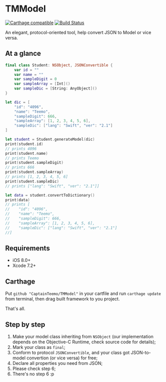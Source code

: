 # TMModel
[![Carthage compatible](https://img.shields.io/badge/Carthage-compatible-4BC51D.svg?style=flat)](https://github.com/Carthage/Carthage)
[![Build Status](https://travis-ci.org/CaptainTeemo/TMModel.svg?branch=master)](https://travis-ci.org/CaptainTeemo/TMModel)

An elegant, protocol-oriented tool, help convert JSON to Model or vice versa.


## At a glance
```swift
final class Student: NSObject, JSONConvertible {
    var id = ""
    var name = ""
    var sampleDigit = 0
    var sampleArray = [Int]()
    var sampleDic = [String: AnyObject]()
}

let dic = [
    "id": "4096",
    "name": "Teemo",
    "sampleDigit": 666,
    "sampleArray": [1, 2, 3, 4, 5, 6],
    "sampleDic": ["lang": "Swift", "ver": "2.1"]
]

let student = Student.generateModel(dic)
print(student.id)
// prints 4096
print(student.name)
// prints Teemo
print(student.sampleDigit)
// prints 666
print(student.sampleArray)
// prints [1, 2, 3, 4, 5, 6]
print(student.sampleDic)
// prints ["lang": "Swift", "ver": "2.1"]]

let data = student.convertToDictionary()
print(data)
// prints [
//    "id": "4096",
//    "name": "Teemo",
//    "sampleDigit": 666,
//    "sampleArray": [1, 2, 3, 4, 5, 6],
//    "sampleDic": ["lang": "Swift", "ver": "2.1"]
//]
```
## Requirements
* iOS 8.0+
* Xcode 7.2+

## Carthage
Put `github "CaptainTeemo/TMModel"` in your cartfile and run `carthage update` from terminal, then drag built framework to you project.

That's all.

## Step by step
1. Make your model class inheriting from `NSObject` (our implementation depends on the Objective-C Runtime, check source code for details);
2. Mark your class as `final`;
3. Conform to protocol `JSONConvertible`, and your class got JSON-to-model convertion (or vice versa) for free;
4. Declare all properties you need from JSON;
5. Please check step 6;
6. There's no step 6 :p


